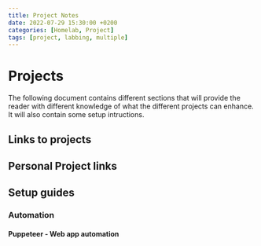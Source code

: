 ```yaml
---
title: Project Notes
date: 2022-07-29 15:30:00 +0200
categories: [Homelab, Project]
tags: [project, labbing, multiple]
---
```

# Projects

The following document contains different sections that will provide the reader with different knowledge of what the different projects can enhance.  
It will also contain some setup intructions. 

## Links to projects



## Personal Project links


## Setup guides


### Automation


#### Puppeteer - Web app automation